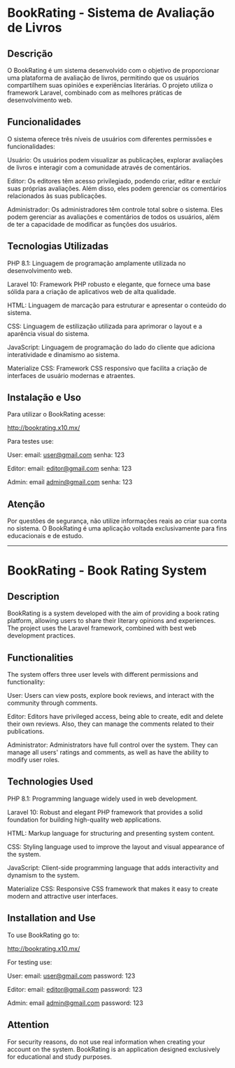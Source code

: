 <h1>BookRating - Sistema de Avaliação de Livros</h1>
<h2>Descrição</h2>
O BookRating é um sistema desenvolvido com o objetivo de proporcionar uma plataforma de avaliação de livros, permitindo que os usuários compartilhem suas opiniões e experiências literárias. O projeto utiliza o framework Laravel, combinado com as melhores práticas de desenvolvimento web.

<h2>Funcionalidades</h2>
O sistema oferece três níveis de usuários com diferentes permissões e funcionalidades:

Usuário: Os usuários podem visualizar as publicações, explorar avaliações de livros e interagir com a comunidade através de comentários.

Editor: Os editores têm acesso privilegiado, podendo criar, editar e excluir suas próprias avaliações. Além disso, eles podem gerenciar os comentários relacionados às suas publicações.

Administrador: Os administradores têm controle total sobre o sistema. Eles podem gerenciar as avaliações e comentários de todos os usuários, além de ter a capacidade de modificar as funções dos usuários.

<h2>Tecnologias Utilizadas</h2>
PHP 8.1: Linguagem de programação amplamente utilizada no desenvolvimento web.

Laravel 10: Framework PHP robusto e elegante, que fornece uma base sólida para a criação de aplicativos web de alta qualidade.

HTML: Linguagem de marcação para estruturar e apresentar o conteúdo do sistema.

CSS: Linguagem de estilização utilizada para aprimorar o layout e a aparência visual do sistema.

JavaScript: Linguagem de programação do lado do cliente que adiciona interatividade e dinamismo ao sistema.

Materialize CSS: Framework CSS responsivo que facilita a criação de interfaces de usuário modernas e atraentes.

<h2>Instalação e Uso</h2>
Para utilizar o BookRating acesse:

http://bookrating.x10.mx/


Para testes use:

User: email: user@gmail.com senha: 123

Editor: email: editor@gmail.com senha: 123

Admin: email admin@gmail.com senha: 123

<h2>Atenção</h2>
Por questões de segurança, não utilize informações reais ao criar sua conta no sistema. O BookRating é uma aplicação voltada exclusivamente para fins educacionais e de estudo.


<hr>

<h1>BookRating - Book Rating System</h1>
<h2>Description</h2>
BookRating is a system developed with the aim of providing a book rating platform, allowing users to share their literary opinions and experiences. The project uses the Laravel framework, combined with best web development practices.

<h2>Functionalities</h2>
The system offers three user levels with different permissions and functionality:

User: Users can view posts, explore book reviews, and interact with the community through comments.

Editor: Editors have privileged access, being able to create, edit and delete their own reviews. Also, they can manage the comments related to their publications.

Administrator: Administrators have full control over the system. They can manage all users' ratings and comments, as well as have the ability to modify user roles.

<h2>Technologies Used</h2>

PHP 8.1: Programming language widely used in web development.

Laravel 10: Robust and elegant PHP framework that provides a solid foundation for building high-quality web applications.

HTML: Markup language for structuring and presenting system content.

CSS: Styling language used to improve the layout and visual appearance of the system.

JavaScript: Client-side programming language that adds interactivity and dynamism to the system.

Materialize CSS: Responsive CSS framework that makes it easy to create modern and attractive user interfaces.

<h2>Installation and Use</h2>
To use BookRating go to:

http://bookrating.x10.mx/

For testing use:

User: email: user@gmail.com password: 123

Editor: email: editor@gmail.com password: 123

Admin: email admin@gmail.com password: 123

<h2>Attention</h2>
For security reasons, do not use real information when creating your account on the system. BookRating is an application designed exclusively for educational and study purposes.
